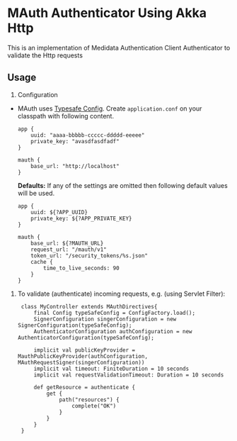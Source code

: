 # MAuth Authenticator Using Akka Http

This is an implementation of Medidata Authentication Client Authenticator to validate the Http requests

## Usage

1. Configuration
  * MAuth uses [Typesafe Config](https://github.com/typesafehub/config).
  Create `application.conf` on your classpath with following content.

        app {
            uuid: "aaaa-bbbbb-ccccc-ddddd-eeeee"
            private_key: "avasdfasdfadf"
        }
                
        mauth {
            base_url: "http://localhost"
        }

    **Defaults:**
    If any of the settings are omitted then following default values will be used.

        app {
            uuid: ${?APP_UUID}
            private_key: ${?APP_PRIVATE_KEY}
        }
                
        mauth {
            base_url: ${?MAUTH_URL}
            request_url: "/mauth/v1"
            token_url: "/security_tokens/%s.json"
            cache {
                time_to_live_seconds: 90
            }
        }

1. To validate (authenticate) incoming requests, e.g. (using Servlet Filter):

        class MyController extends MAuthDirectives{
            final Config typeSafeConfig = ConfigFactory.load();
            SignerConfiguration singerConfiguration = new SignerConfiguration(typeSafeConfig);
            AuthenticatorConfiguration authConfiguration = new AuthenticatorConfiguration(typeSafeConfig);
            
            implicit val publicKeyProvider = MauthPublicKeyProvider(authConfiguration, MAuthRequestSigner(singerConfiguration))
            implicit val timeout: FiniteDuration = 10 seconds
            implicit val requestValidationTimeout: Duration = 10 seconds
            
            def getResource = authenticate {
                get {
                    path("resources") {
                        complete("OK")
                    }
                }
            }
        }
